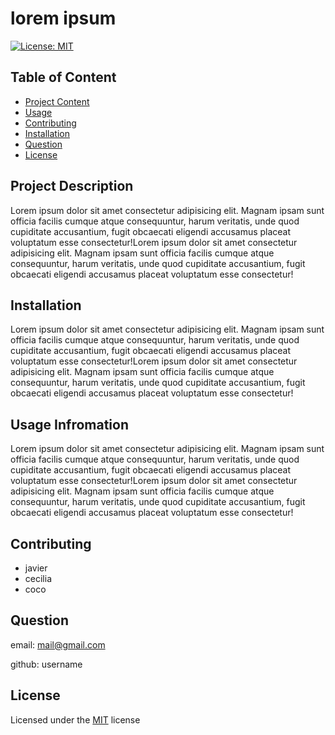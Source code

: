 
# lorem ipsum

[![License: MIT](https://img.shields.io/badge/License-MIT-blue.svg)](https://opensource.org/licenses/MIT)

## Table of Content
- [Project Content](#Description)
- [Usage](#Usage)
- [Contributing](#Contributing)
- [Installation](#Instalation)
- [Question](#Question)
- [License](#License)

## Project Description
Lorem ipsum dolor sit amet consectetur adipisicing elit. Magnam ipsam sunt officia facilis cumque atque consequuntur, harum veritatis, unde quod cupiditate accusantium, fugit obcaecati eligendi accusamus placeat voluptatum esse consectetur!Lorem ipsum dolor sit amet consectetur adipisicing elit. Magnam ipsam sunt officia facilis cumque atque consequuntur, harum veritatis, unde quod cupiditate accusantium, fugit obcaecati eligendi accusamus placeat voluptatum esse consectetur!

## Installation
Lorem ipsum dolor sit amet consectetur adipisicing elit. Magnam ipsam sunt officia facilis cumque atque consequuntur, harum veritatis, unde quod cupiditate accusantium, fugit obcaecati eligendi accusamus placeat voluptatum esse consectetur!Lorem ipsum dolor sit amet consectetur adipisicing elit. Magnam ipsam sunt officia facilis cumque atque consequuntur, harum veritatis, unde quod cupiditate accusantium, fugit obcaecati eligendi accusamus placeat voluptatum esse consectetur!

## Usage Infromation
Lorem ipsum dolor sit amet consectetur adipisicing elit. Magnam ipsam sunt officia facilis cumque atque consequuntur, harum veritatis, unde quod cupiditate accusantium, fugit obcaecati eligendi accusamus placeat voluptatum esse consectetur!Lorem ipsum dolor sit amet consectetur adipisicing elit. Magnam ipsam sunt officia facilis cumque atque consequuntur, harum veritatis, unde quod cupiditate accusantium, fugit obcaecati eligendi accusamus placeat voluptatum esse consectetur!

## Contributing
- javier
-  cecilia
-  coco

## Question

email: mail@gmail.com

github: username



## License
Licensed under the [MIT](https://chooseaLicense.com/licenses/mit/) license

    